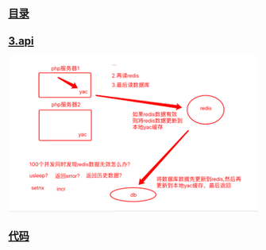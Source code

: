 ## [目录](https://github.com/yuncopy/yafr/blob/master/docs/index.md)

## [3.api](https://github.com/yuncopy/yafr/blob/master/docs/yac/3.api.md)

![img](https://github.com/yuncopy/yafr/blob/master/docs/二级缓存机制.png)

## [代码](https://github.com/yuncopy/yafr/blob/master/yac)